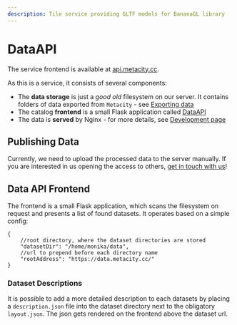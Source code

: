 ```yaml
---
description: Tile service providing GLTF models for BananaGL library
---
```


# DataAPI

The service frontend is available at [api.metacity.cc](https://api.metacity.cc).

As this is a service, it consists of several components:

* The **data storage** is just a _good old_ filesystem on our server. It contains folders of data exported from `Metacity` - see [Exporting data](../../tools/metacity.md#exporting-data)
* The catalog **frontend** is a small Flask application called [DataAPI](https://github.com/MetacitySuite/DataAPI)
* The data is **served** by Nginx - for more details, see [Development page](development.md)

## Publishing Data

Currently, we need to upload the processed data to the server manually. If you are interested in us opening the access to others, [get in touch with us](mailto:hello@metacity.cc)!

## Data API Frontend

The frontend is a small Flask application, which scans the filesystem on request and presents a list of found datasets. It operates based on a simple config:&#x20;

```json5
{
    //root directory, where the dataset directories are stored
    "datasetDir": "/home/monika/data", 
    //url to prepend before each directory name 
    "rootAddress": "https://data.metacity.cc/"
}
```

### Dataset Descriptions

It is possible to add a more detailed description to each datasets by placing a `description.json` file into the dataset directory next to the obligatory `layout.json`. The json gets rendered on the frontend above the dataset url.









